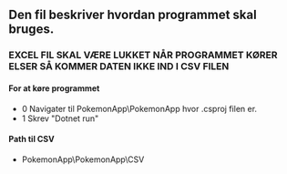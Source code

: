 ## Den fil beskriver hvordan programmet skal bruges.


### EXCEL FIL SKAL VÆRE LUKKET NÅR PROGRAMMET KØRER ELSER SÅ KOMMER DATEN IKKE IND I CSV FILEN


#### For at køre programmet 
- 0 Navigater til PokemonApp\PokemonApp hvor .csproj filen er.
-  1 Skrev "Dotnet run"

#### Path til CSV
- PokemonApp\PokemonApp\CSV 

